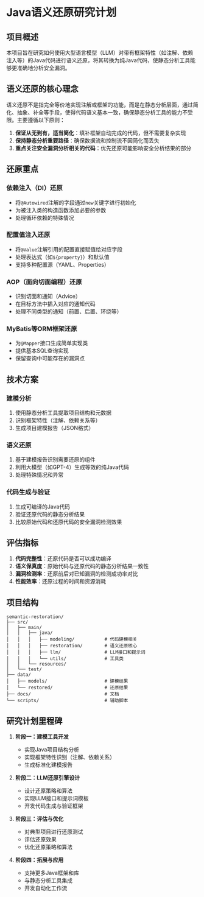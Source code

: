 # Java语义还原研究计划

## 项目概述

本项目旨在研究如何使用大型语言模型（LLM）对带有框架特性（如注解、依赖注入等）的Java代码进行语义还原，将其转换为纯Java代码，使静态分析工具能够更准确地分析安全漏洞。

## 语义还原的核心理念

语义还原不是指完全等价地实现注解或框架的功能，而是在静态分析层面，通过简化、抽象、补全等手段，使得代码语义基本一致，确保静态分析工具的能力不受限。主要遵循以下原则：

1. **保证从无到有，适当简化**：填补框架自动完成的代码，但不需要复杂实现
2. **保持静态分析重要路径**：确保数据流和控制流不因简化而丢失
3. **重点关注安全漏洞分析相关的代码**：优先还原可能影响安全分析结果的部分

## 还原重点

### 依赖注入（DI）还原
- 将`@Autowired`注解的字段通过`new`关键字进行初始化
- 为被注入类的构造函数添加必要的参数
- 处理循环依赖的特殊情况

### 配置值注入还原
- 将`@Value`注解引用的配置直接赋值给对应字段
- 处理表达式（如`${property}`）和默认值
- 支持多种配置源（YAML、Properties）

### AOP（面向切面编程）还原
- 识别切面和通知（Advice）
- 在目标方法中插入对应的通知代码
- 处理不同类型的通知（前置、后置、环绕等）

### MyBatis等ORM框架还原
- 为`@Mapper`接口生成简单实现类
- 提供基本SQL查询实现
- 保留查询中可能存在的漏洞点

## 技术方案

### 建模分析
1. 使用静态分析工具提取项目结构和元数据
2. 识别框架特性（注解、依赖关系等）
3. 生成项目建模报告（JSON格式）

### 语义还原
1. 基于建模报告识别需要还原的组件
2. 利用大模型（如GPT-4）生成等效的纯Java代码
3. 处理特殊情况和异常

### 代码生成与验证
1. 生成可编译的Java代码
2. 验证还原代码的静态分析结果
3. 比较原始代码和还原代码的安全漏洞检测效果

## 评估指标

1. **代码完整性**：还原代码是否可以成功编译
2. **语义保真度**：原始代码与还原代码的静态分析结果一致性
3. **漏洞检测率**：还原前后对已知漏洞的检测成功率对比
4. **性能效率**：还原过程的时间和资源消耗

## 项目结构

```
semantic-restoration/
├── src/
│   ├── main/
│   │   ├── java/
│   │   │   ├── modeling/           # 代码建模相关
│   │   │   ├── restoration/        # 语义还原核心
│   │   │   ├── llm/                # LLM接口和提示词
│   │   │   └── utils/              # 工具类
│   │   └── resources/
│   └── test/
├── data/
│   ├── models/                     # 建模结果
│   └── restored/                   # 还原结果
├── docs/                           # 文档
└── scripts/                        # 辅助脚本
```

## 研究计划里程碑

1. **阶段一：建模工具开发**
   - 实现Java项目结构分析
   - 实现框架特性识别（注解、依赖关系）
   - 生成标准化建模报告

2. **阶段二：LLM还原引擎设计**
   - 设计还原策略和算法
   - 实现LLM接口和提示词模板
   - 开发代码生成与验证框架

3. **阶段三：评估与优化**
   - 对典型项目进行还原测试
   - 评估还原效果
   - 优化还原策略和算法

4. **阶段四：拓展与应用**
   - 支持更多Java框架和库
   - 与静态分析工具集成
   - 开发自动化工作流